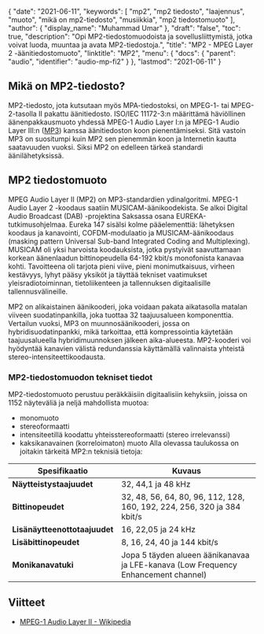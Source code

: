 {
  "date": "2021-06-11",
  "keywords": [
"mp2",
"mp2 tiedosto",
"laajennus",
"muoto",
"mikä on mp2-tiedosto",
"musiikkia",
"mp2 tiedostomuoto"
],
  "author": {
    "display_name": "Muhammad Umar"
},
  "draft": "false",
  "toc": true,
  "description": "Opi MP2-tiedostomuodoista ja sovellusliittymistä, jotka voivat luoda, muuntaa ja avata MP2-tiedostoja.",
  "title": "MP2 - MPEG Layer 2 -äänitiedostomuoto",
  "linktitle": "MP2",
  "menu": {
    "docs": {
      "parent": "audio",
      "identifier": "audio-mp-fi2"
}
},
  "lastmod": "2021-06-11"
}

## Mikä on MP2-tiedosto?

MP2-tiedosto, jota kutsutaan myös MPA-tiedostoksi, on MPEG-1- tai MPEG-2-tasolla II pakattu äänitiedosto. ISO/IEC 11172-3:n määrittämä häviöllinen äänenpakkausmuoto yhdessä MPEG-1 Audio Layer I:n ja MPEG-1 Audio Layer III:n ([MP3](/audio/mp3/)) kanssa äänitiedoston koon pienentämiseksi. Sitä vastoin MP3 on suositumpi kuin MP2 sen pienemmän koon ja Internetin kautta saatavuuden vuoksi. Siksi MP2 on edelleen tärkeä standardi äänilähetyksissä.

## MP2 tiedostomuoto

MPEG Audio Layer II (MP2) on MP3-standardien ydinalgoritmi. MPEG-1 Audio Layer 2 -koodaus saatiin MUSICAM-äänikoodekista. Se alkoi Digital Audio Broadcast (DAB) -projektina Saksassa osana EUREKA-tutkimusohjelmaa. Eureka 147 sisälsi kolme pääelementtiä: lähetyksen koodaus ja kanavointi, COFDM-modulaatio ja MUSICAM-äänikoodaus (masking pattern Universal Sub-band Integrated Coding and Multiplexing). MUSICAM oli yksi harvoista koodauksista, jotka pystyivät saavuttamaan korkean äänenlaadun bittinopeudella 64-192 kbit/s monofonista kanavaa kohti. Tavoitteena oli tarjota pieni viive, pieni monimutkaisuus, virheen kestävyys, lyhyt pääsy yksiköt ja täyttää tekniset vaatimukset yleisradiotoiminnan, tietoliikenteen ja tallennuksen digitaalisille tallennusvälineille.

MP2 on alikaistainen äänikooderi, joka voidaan pakata aikatasolla matalan viiveen suodatinpankilla, joka tuottaa 32 taajuusalueen komponenttia. Vertailun vuoksi, MP3 on muunnosäänikooderi, jossa on hybridisuodatinpankki, mikä tarkoittaa, että kompressointia käytetään taajuusalueella hybridimuunnoksen jälkeen aika-alueesta. MP2-kooderi voi hyödyntää kanavien välistä redundanssia käyttämällä valinnaista yhteistä stereo-intensiteettikoodausta.

### MP2-tiedostomuodon tekniset tiedot

MP2-tiedostomuoto perustuu peräkkäisiin digitaalisiin kehyksiin, joissa on 1152 näyteväliä ja neljä mahdollista muotoa:

- monomuoto
- stereoformaatti
- intensiteetillä koodattu yhteisstereoformaatti (stereo irrelevanssi)
- kaksikanavainen (korreloimaton) muoto
Alla olevassa taulukossa on joitakin tärkeitä MP2:n teknisiä tietoja:

|Spesifikaatio| Kuvaus|
---|---|
|**Näytteistystaajuudet**| 32, 44,1 ja 48 kHz|
|**Bittinopeudet**|32, 48, 56, 64, 80, 96, 112, 128, 160, 192, 224, 256, 320 ja 384 kbit/s|
|**Lisänäytteenottotaajuudet**|16, 22,05 ja 24 kHz|
|**Lisäbittinopeudet**|8, 16, 24, 40 ja 144 kbit/s|
|**Monikanavatuki**|Jopa 5 täyden alueen äänikanavaa ja LFE-kanava (Low Frequency Enhancement channel)|

## Viitteet ##

* [MPEG-1 Audio Layer II - Wikipedia](https://en.wikipedia.org/wiki/MPEG-1_Audio_Layer_II)


